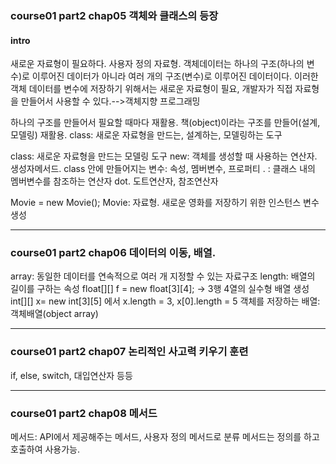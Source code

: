 ### course01 part2 chap05 객체와 클래스의 등장
 
#### intro
새로운 자료형이 필요하다. 사용자 정의 자료형. 
객체데이터는 하나의 구조(하나의 변수)로 이루어진 데이터가 아니라 여러 개의 구조(변수)로 이루어진 데이터이다. 이러한 객체 데이터를 변수에 저장하기 위해서는 새로운 자료형이 필요, 개발자가 직접 자료형을 만들어서 사용할 수 있다.-->객체지향 프로그래밍

하나의 구조를 만들어서 필요할 때마다 재활용.
책(object)이라는 구조를 만들어(설계, 모델링) 재활용.
class: 새로운 자료형을 만드는, 설계하는, 모델링하는 도구

class: 새로운 자료형을 만드는 모델링 도구
new: 객체를 생성할 때 사용하는 연산자. 생성자메서드.
class 안에 만들어지는 변수: 속성, 멤버변수, 프로퍼티
. : 클래스 내의 멤버변수를 참조하는 연산자 dot. 도트연산자, 참조연산자

Movie = new Movie();
Movie: 자료형. 새로운 영화를 저장하기 위한 인스턴스 변수 생성

---

### course01 part2 chap06 데이터의 이동, 배열.

array: 동일한 데이터를 연속적으로 여러 개 지정할 수 있는 자료구조
length: 배열의 길이를 구하는 속성
float[][] f = new float[3][4]; -> 3행 4열의 실수형 배열 생성
int[][] x= new int[3][5] 에서
x.length = 3, x[0].length = 5
객체를 저장하는 배열: 객체배열(object array)

---

### course01 part2 chap07 논리적인 사고력 키우기 훈련

if, else, switch, 대입연산자 등등 



---

### course01 part2 chap08 메서드

메서드: API에서 제공해주는 메서드, 사용자 정의 메서드로 분류
메서드는 정의를 하고 호출하여 사용가능.
